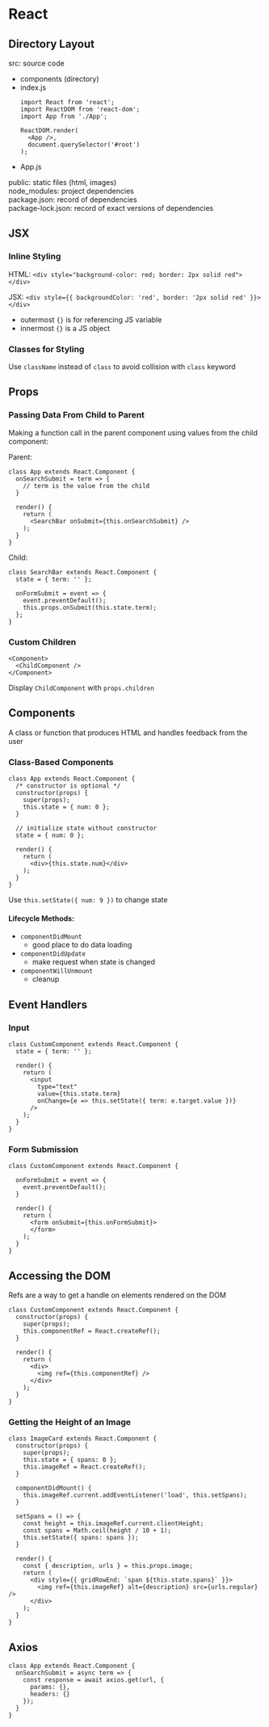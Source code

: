 # React

## Directory Layout
src: source code  
  - components (directory)
  - index.js
    ```
    import React from 'react';
    import ReactDOM from 'react-dom';
    import App from './App';
    
    ReactDOM.render(
      <App />,
      document.querySelector('#root')
    );    
    ```
  - App.js

public: static files (html, images)  
node_modules: project dependencies  
package.json: record of dependencies  
package-lock.json: record of exact versions of dependencies  

## JSX

### Inline Styling
HTML: `<div style="background-color: red; border: 2px solid red"></div>`

JSX: `<div style={{ backgroundColor: 'red', border: '2px solid red' }}></div>`
  - outermost `{}` is for referencing JS variable
  - innermost `{}` is a JS object

### Classes for Styling
Use `className` instead of `class` to avoid collision with `class` keyword

## Props

### Passing Data From Child to Parent
Making a function call in the parent component using values from the child component:

Parent:

```
class App extends React.Component {
  onSearchSubmit = term => {
    // term is the value from the child
  }
  
  render() {
    return (
      <SearchBar onSubmit={this.onSearchSubmit} />
    );
  }
}
```

Child:

```
class SearchBar extends React.Component {
  state = { term: '' };
  
  onFormSubmit = event => {
    event.preventDefault();
    this.props.onSubmit(this.state.term);
  };
}
```

### Custom Children

```
<Component>
  <ChildComponent />
</Component>
```

Display `ChildComponent` with `props.children`

## Components
A class or function that produces HTML and handles feedback from the user

### Class-Based Components

```
class App extends React.Component {
  /* constructor is optional */
  constructor(props) {
    super(props);
    this.state = { num: 0 };
  }
  
  // initialize state without constructor
  state = { num: 0 };
  
  render() {
    return (
      <div>{this.state.num}</div>
    );
  }
}
```

Use `this.setState({ num: 9 })` to change state

#### Lifecycle Methods:
- `componentDidMount`
  - good place to do data loading
- `componentDidUpdate`
  - make request when state is changed
- `componentWillUnmount`
  - cleanup
  
## Event Handlers

### Input

```
class CustomComponent extends React.Component {
  state = { term: '' };
  
  render() {
    return (
      <input
        type="text"
        value={this.state.term}
        onChange={e => this.setState({ term: e.target.value })}
      />
    );
  }
}
```

### Form Submission

```
class CustomComponent extends React.Component {

  onFormSubmit = event => {
    event.preventDefault();
  }
  
  render() {
    return (
      <form onSubmit={this.onFormSubmit}>
      </form>
    );
  }
}
```

## Accessing the DOM
Refs are a way to get a handle on elements rendered on the DOM

```
class CustomComponent extends React.Component {
  constructor(props) {
    super(props);
    this.componentRef = React.createRef();
  }
  
  render() {
    return (
      <div>
        <img ref={this.componentRef} />
      </div>
    );
  }
}
```

### Getting the Height of an Image

```
class ImageCard extends React.Component {
  constructor(props) {
    super(props);
    this.state = { spans: 0 };
    this.imageRef = React.createRef();
  }
  
  componentDidMount() {
    this.imageRef.current.addEventListener('load', this.setSpans);
  }
  
  setSpans = () => {
    const height = this.imageRef.current.clientHeight;
    const spans = Math.ceil(height / 10 + 1);
    this.setState({ spans: spans });
  }
  
  render() {
    const { description, urls } = this.props.image;
    return (
      <div style={{ gridRowEnd: `span ${this.state.spans}` }}>
        <img ref={this.imageRef} alt={description} src={urls.regular} />
      </div>
    );
  }
}
```

## Axios

```
class App extends React.Component {
  onSearchSubmit = async term => {
    const response = await axios.get(url, {
      params: {},
      headers: {}
    });
  }
}
```
